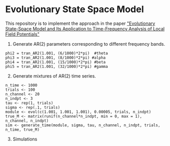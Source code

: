 # Evolutionary State Space Model
This repository is to implement the approach in the paper ["Evolutionary State-Space Model and Its Application to Time-Frequency Analysis of Local Field Potentials"](http://www3.stat.sinica.edu.tw/preprint/SS-2017-0420_Preprint.pdf)

1. Generate AR(2) parameters corresponding to different frequency bands.

```phi1 = tran_AR2(1.001, (2/1000)*2*pi)  #delta
phi2 = tran_AR2(1.001, (6/1000)*2*pi)  #theta
phi3 = tran_AR2(1.001, (8/1000)*2*pi) #alpha
phi4 = tran_AR2(1.001, (15/1000)*2*pi) #beta
phi5 = tran_AR2(1.001, (32/1000)*2*pi) #gamma 
```

2. Generate mixtures of AR(2) time series.

```set.seed(2016)
n_time <- 1000
trials <- 100
n_channel <- 20
n_indpt <- 3
tau <- rep(1, trials)
sigma <- rep(.1, trials)
module <- evol(c(1.001, 1.001, 1.001), 0.00005, trials, n_indpt)
true_M <- matrix(runif(n_channel*n_indpt, min = 0, max = 1), n_channel, n_indpt)
sim <- generate_time(module, sigma, tau, n_channel, n_indpt, trials, n_time, true_M)
```

3. Simulations 
